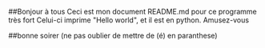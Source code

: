 ##Bonjour à tous
Ceci est mon document README.md pour ce programme très fort
Celui-ci imprime "Hello world", et il est en python.
Amusez-vous

##bonne soirer (ne pas oublier de mettre de (é) en paranthese)
